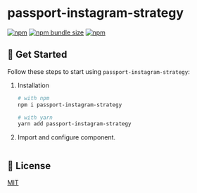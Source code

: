 # passport-instagram-strategy

[![npm](https://img.shields.io/npm/v/passport-instagram-strategy?logo=npm&cacheSeconds=1800)](https://www.npmjs.com/package/passport-instagram-strategy)
[![npm bundle size](https://img.shields.io/bundlephobia/minzip/passport-instagram-strategy?cacheSeconds=1800)](https://www.npmjs.com/package/passport-instagram-strategy)
[![npm](https://img.shields.io/npm/dt/passport-instagram-strategy?cacheSeconds=1800)](https://www.npmjs.com/package/passport-instagram-strategy)

## 🚀 Get Started

Follow these steps to start using `passport-instagram-strategy`:

1. Installation

   ```sh
   # with npm
   npm i passport-instagram-strategy

   # with yarn
   yarn add passport-instagram-strategy
   ```

2. Import and configure component.

   ```ts
   
   ```

## 📝 License

[MIT](https://github.com/alexandrtovmach/passport-instagram-strategy/blob/master/LICENSE)
